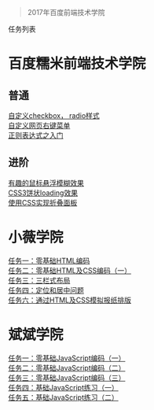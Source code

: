 > 2017年百度前端技术学院  


任务列表  

# 百度糯米前端技术学院

## 普通  
[自定义checkbox， radio样式](http://cybbin.com/baidu-ife-2017-Cyb/ife_nuomi/task1.html)  
[自定义网页右键菜单](http://cybbin.com/baidu-ife-2017-Cyb/ife_nuomi/task2.html)  
[正则表达式之入门](http://cybbin.com/baidu-ife-2017-Cyb/ife_nuomi/task3.html)  

## 进阶  
[有趣的鼠标悬浮模糊效果](http://cybbin.com/baidu-ife-2017-Cyb/ife_nuomi/task4.html)  
[CSS3饼状loading效果](http://cybbin.com/baidu-ife-2017-Cyb/ife_nuomi/task5.html)  
[使用CSS实现折叠面板](http://cybbin.com/baidu-ife-2017-Cyb/ife_nuomi/task6.html)  

# 小薇学院  

[任务一：零基础HTML编码](http://cybbin.com/baidu-ife-2017-Cyb/ife_xiaowei/task1.html)  
[任务二：零基础HTML及CSS编码（一）](http://cybbin.com/baidu-ife-2017-Cyb/ife_xiaowei/task2.html)  
[任务三：三栏式布局](http://cybbin.com/baidu-ife-2017-Cyb/ife_xiaowei/task3.html)  
[任务四：定位和居中问题](http://cybbin.com/baidu-ife-2017-Cyb/ife_xiaowei/task4.html)  
[任务六：通过HTML及CSS模拟报纸排版](http://cybbin.com/baidu-ife-2017-Cyb/ife_xiaowei/task6.html)  

# 斌斌学院  

[任务一：零基础JavaScript编码（一）](http://cybbin.com/baidu-ife-2017-Cyb/ife_binbin/task1.html)  
[任务二：零基础JavaScript编码（二）](http://cybbin.com/baidu-ife-2017-Cyb/ife_binbin/task2.html)  
[任务三：零基础JavaScript编码（三）](http://cybbin.com/baidu-ife-2017-Cyb/ife_binbin/task3.html)  
[任务四：基础JavaScript练习（一）](http://cybbin.com/baidu-ife-2017-Cyb/ife_binbin/task4.html)  
[任务五：基础JavaScript练习（二）](http://cybbin.com/baidu-ife-2017-Cyb/ife_binbin/task5.html)  